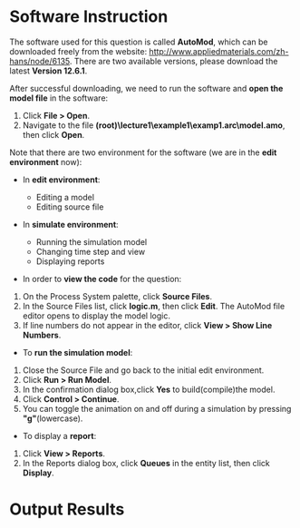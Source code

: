 # Software Instruction

The software used for this question is called **AutoMod**, which can be downloaded freely from the website: http://www.appliedmaterials.com/zh-hans/node/6135. There are two available versions, please download the latest **Version 12.6.1**.

After successful downloading, we need to run the software and **open the model file** in the software:
1. Click **File > Open**.
2. Navigate to the file **(root)\lecture1\example1\examp1.arc\model.amo**, then click **Open**.

Note that there are two environment for the software (we are in the **edit environment** now):
* In **edit environment**:
  * Editing a model
  * Editing source file
* In **simulate environment**:
  * Running the simulation model
  * Changing time step and view
  * Displaying reports
  
* In order to **view the code** for the question:
1. On the Process System palette, click **Source Files**.
2. In the Source Files list, click **logic.m**, then click **Edit**. The AutoMod file editor opens to display the model logic.
3. If line numbers do not appear in the editor, click **View > Show Line Numbers**.

* To **run the simulation model**:
1. Close the Source File and go back to the initial edit environment.
2. Click **Run > Run Model**.
3. In the confirmation dialog box,click **Yes** to build(compile)the model.
4. Click **Control > Continue**.
5. You can toggle the animation on and off during a simulation by pressing **"g"**(lowercase).

* To display a **report**:
1. Click **View > Reports**.
2. In the Reports dialog box, click **Queues** in the entity list, then click **Display**.

# Output Results


